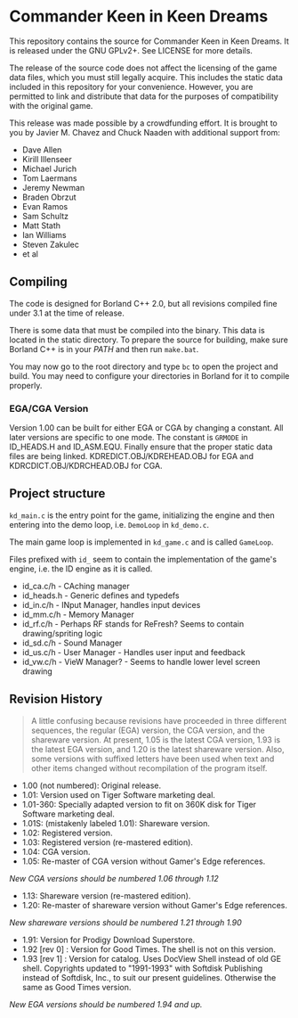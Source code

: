 # Commander Keen in Keen Dreams

This repository contains the source for Commander Keen in Keen Dreams.  It is released under the GNU GPLv2+.  See LICENSE for more details.

The release of the source code does not affect the licensing of the game data files, which you must still legally acquire.  This includes the static data included in this repository for your convenience.  However, you are permitted to link and distribute that data for the purposes of compatibility with the original game.

This release was made possible by a crowdfunding effort.  It is brought to you by Javier M. Chavez and Chuck Naaden with additional support from:

* Dave Allen
* Kirill Illenseer
* Michael Jurich
* Tom Laermans
* Jeremy Newman
* Braden Obrzut
* Evan Ramos
* Sam Schultz
* Matt Stath
* Ian Williams
* Steven Zakulec
* et al

## Compiling

The code is designed for Borland C++ 2.0, but all revisions compiled fine under 3.1 at the time of release.

There is some data that must be compiled into the binary.  This data is located in the static directory.  To prepare the source for building, make sure Borland C++ is in your *PATH* and then run `make.bat`.

You may now go to the root directory and type `bc` to open the project and build.  You may need to configure your directories in Borland for it to compile properly.

### EGA/CGA Version

Version 1.00 can be built for either EGA or CGA by changing a constant.  All later versions are specific to one mode.  The constant is `GRMODE` in ID_HEADS.H and ID_ASM.EQU.  Finally ensure that the proper static data files are being linked.  KDREDICT.OBJ/KDREHEAD.OBJ for EGA and KDRCDICT.OBJ/KDRCHEAD.OBJ for CGA.


## Project structure

`kd_main.c` is the entry point for the game, initializing the engine and then entering into the demo loop, i.e. `DemoLoop` in `kd_demo.c`.

The main game loop is implemented in `kd_game.c` and is called `GameLoop`.

Files prefixed with `id_` seem to contain the implementation of the game's engine, i.e. the ID engine as it is called.

* id_ca.c/h - CAching manager
* id_heads.h - Generic defines and typedefs
* id_in.c/h - INput Manager, handles input devices
* id_mm.c/h - Memory Manager
* id_rf.c/h - Perhaps RF stands for ReFresh? Seems to contain drawing/spriting logic
* id_sd.c/h - Sound Manager
* id_us.c/h - User Manager - Handles user input and feedback
* id_vw.c/h - VieW Manager? - Seems to handle lower level screen drawing

## Revision History

> A little confusing because revisions have proceeded in three different sequences, the regular (EGA) version, the CGA version, and the shareware version.  At present, 1.05 is the latest CGA version, 1.93 is the latest EGA version, and 1.20 is the latest shareware version.  Also, some versions with suffixed letters have been used when text and other items changed without recompilation of the program itself.

* 1.00 (not numbered): Original release.
* 1.01: Version used on Tiger Software marketing deal.
* 1.01-360: Specially adapted version to fit on 360K disk for Tiger Software marketing deal.
* 1.01S: (mistakenly labeled 1.01): Shareware version.
* 1.02: Registered version.
* 1.03: Registered version (re-mastered edition).
* 1.04: CGA version.
* 1.05: Re-master of CGA version without Gamer's Edge references.

*New CGA versions should be numbered 1.06 through 1.12*

* 1.13: Shareware version (re-mastered edition).
* 1.20: Re-master of shareware version without Gamer's Edge references.

*New shareware versions should be numbered 1.21 through 1.90*

* 1.91: Version for Prodigy Download Superstore.
* 1.92 [rev 0] : Version for Good Times. The shell is not on this version.
* 1.93 [rev 1] : Version for catalog.  Uses DocView Shell instead of old GE shell.  Copyrights updated to "1991-1993" with Softdisk Publishing instead of Softdisk, Inc., to suit our present guidelines.  Otherwise the same as Good Times version.

*New EGA versions should be numbered 1.94 and up.*

